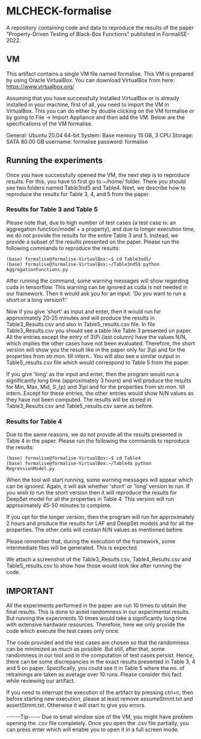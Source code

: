 # MLCHECK-formalise
A repository containing code and data to reproduce the results of the paper "Property-Driven Testing of Black-Box Functions" published in FormaliSE-2022.



## VM
This artifact contains a single VM file named formalise. This VM is prepared by using Oracle VirtualBox. You can download VirtualBox from here: https://www.virtualbox.org/

Assuming that you have successfully installed VirtualBox or is already installed in your machine, first of all, you need to import the VM in VirtualBox. This you can do either by double clicking on the VM formalise or by going to File -> Import Appliance and then add the VM.
Below are the specifications of the VM formalise.

General: Ubuntu 20.04 64-bit
System: Base memory 15 GB, 3 CPU
Storage: SATA 80.00 GB
username: formalise
password: formalise


## Running the experiments

Once you have successfully opened the VM, the next step is to reproduce results. For this, you have to first go to ~/home/ folder. There you should see two folders named Table3nd5 and Table4. Next, we describe how to reproduce the results for Table 3, 4, and 5 from the paper.

### Results for Table 3 and Table 5
Please note that, due to high number of test cases (a test case is: an aggregation function/model + a property), and due to longer execution time, we do not provide the results for the entire Table 3 and 5. Instead, we provide a subset of the results presented on the paper. Please run the following commands to reproduce the results:

```
(base) formalise@formalise-VirtualBox:~$ cd Table3nd5/
(base) formalise@formalise-VirtualBox:~/Table3nd5$ python AggregationFunctions.py  
```
After running the command, some warning messages will show regarding cuda in tensorflow. This warning can be ignored as cuda is not needed in our framework. Then it would ask you for an input:
'Do you want to run a short or a long version?:'

Now if you give 'short' as input and enter, then it would run for approximately 20-25 minutes and will produce the results in Table3_Results.csv and also in Table5_results.csv file. In file Table3_Results.csv you should see a table like Table 3 presented on paper. All the entries except the entry of 3\Pi (last column) have the values N/N, which implies the other cases have not been evaluated. Therefore, the short version will show you the result like in the paper only for 3\pi and for the properties from str.mon. till intern.. You will also see a similar output in Table5_results.csv file which would correspond to Table 5 from the paper.

If you give 'long' as the input and enter, then the program would run a significantly long time (approximately 3 hours) and will produce the results for Min, Max, Mid, S_{p} and 3\pi and for the properties from str.mon. till intern..Except for these entries, the other entries would show N/N values as they have not been computed. The results will be stored in Table3_Results.csv and Table5_results.csv same as before.
 

### Results for Table 4

Due to the same reasons, we do not provide all the results presented in Table 4 in the paper. Please run the following the commands to reproduce the results:
```
(base) formalise@formalise-VirtualBox:~$ cd Table4
(base) formalise@formalise-VirtualBox:~/Table4$ python RegressionModel.py
```
When the tool will start running, some warning messages will appear which can be ignored. Again, it will ask whether 'short' or 'long' version to run. If you wish to run the short version then it will reproduce the results for DeepSet model for all the properties in Table 4. This version will run approximately 45-50 minutes to complete. 

If you opt for the longer version, then the program will run for approximately 2 hours and produce the results for LAF and DeepSet models and for all the properties. The other cells will contain N/N values as mentioned before.  


Please remember that, during the execution of the framework, some intermediate files will be generated. This is expected.

We attach a screenshot of the Table3_Results.csv, Table4_Results.csv and Table5_results.csv to show how those would look like after running the code.


## IMPORTANT 

All the experiments performed in the paper are run 10 times to obtain the final results. This is done to avoid randomness in our experimental results. But running the experiments 10 times would take a significantly long time with extensive hardware resources. Therefore, here we only provide the code which execute the test cases only once.

The code provided and the test cases are chosen so that the randomness can be minimized as much as possible. 
But still, after that, some randomness in our tool and in the computation of test cases persist. Hence, there can be some discrepancies in the exact results presented in Table 3, 4 and 5 on paper. Specifically, you could see it in Table 5 where the no. of retrainings are taken as average over 10 runs. Please consider this fact while reviewing our artifact.

If you need to interrupt the execution of the artifact by pressing ctrl+c, then before starting new execution, please at least remove assumeStmnt.txt and assertStmnt.txt. Otherwise it will start to give you errors.


------Tip-----
Due to small window size of the VM, you might have problem opening the .csv file completely. Once you open the .csv file partially, you can press enter which will enable you to open it in a full screen mode.















   
